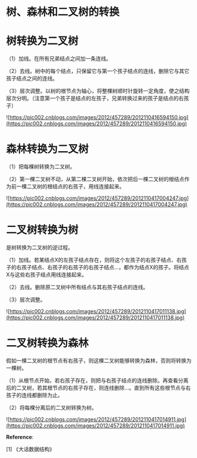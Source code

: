 # 树、森林和二叉树的转换

# **树转换为二叉树**

（1）加线。在所有兄弟结点之间加一条连线。

（2）去线。树中的每个结点，只保留它与第一个孩子结点的连线，删除它与其它孩子结点之间的连线。

（3）层次调整。以树的根节点为轴心，将整棵树顺时针旋转一定角度，使之结构层次分明。（注意第一个孩子是结点的左孩子，兄弟转换过来的孩子是结点的右孩子）

![https://pic002.cnblogs.com/images/2012/457289/2012110416594150.jpg](https://pic002.cnblogs.com/images/2012/457289/2012110416594150.jpg)

# **森林转换为二叉树**

（1）把每棵树转换为二叉树。

（2）第一棵二叉树不动，从第二棵二叉树开始，依次把后一棵二叉树的根结点作为前一棵二叉树的根结点的右孩子，用线连接起来。

![https://pic002.cnblogs.com/images/2012/457289/2012110417004247.jpg](https://pic002.cnblogs.com/images/2012/457289/2012110417004247.jpg)

# **二叉树转换为树**

是树转换为二叉树的逆过程。

（1）加线。若某结点X的左孩子结点存在，则将这个左孩子的右孩子结点、右孩子的右孩子结点、右孩子的右孩子的右孩子结点…，都作为结点X的孩子。将结点X与这些右孩子结点用线连接起来。

（2）去线。删除原二叉树中所有结点与其右孩子结点的连线。

（3）层次调整。

![https://pic002.cnblogs.com/images/2012/457289/2012110417011138.jpg](https://pic002.cnblogs.com/images/2012/457289/2012110417011138.jpg)

# **二叉树转换为森林**

假如一棵二叉树的根节点有右孩子，则这棵二叉树能够转换为森林，否则将转换为一棵树。

（1）从根节点开始，若右孩子存在，则把与右孩子结点的连线删除。再查看分离后的二叉树，若其根节点的右孩子存在，则连线删除…。直到所有这些根节点与右孩子的连线都删除为止。

（2）将每棵分离后的二叉树转换为树。

![https://pic002.cnblogs.com/images/2012/457289/2012110417014911.jpg](https://pic002.cnblogs.com/images/2012/457289/2012110417014911.jpg)

**Reference**:

[1] 《大话数据结构》